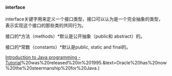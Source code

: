 #### interface

interface关键字用来定义一个接口类型，接口可以认为是一个完全抽象的类型，表示实现这个接口的那些类的共同行为。

接口的*方法（methods）*默认是公开抽象（public和 abstract）的。

接口的*常数（constants）*默认是public, static and final的。



[Introduction to Java programming - Tutorial](https://www.vogella.com/tutorials/JavaIntroduction/article.html#:~:text=Java%20is%20a%20programming%20language,1.0)%20was%20released%20in%201995.&text=Oracle%20has%20now%20the%20steermanship%20for%20Java.)

